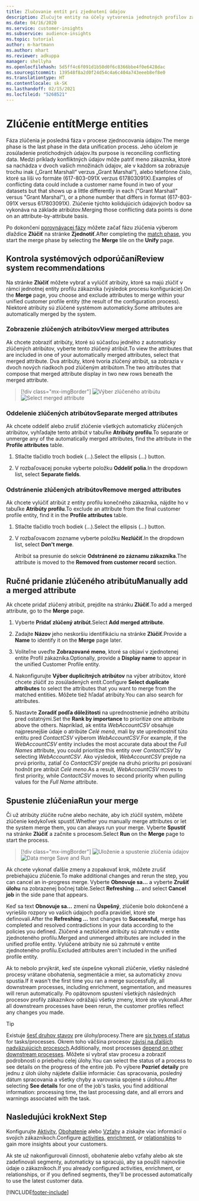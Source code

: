 ```yaml
---
title: Zlučovanie entít pri zjednotení údajov
description: Zlučujte entity na účely vytvorenia jednotných profilov zákazníkov.
ms.date: 04/16/2020
ms.service: customer-insights
ms.subservice: audience-insights
ms.topic: tutorial
author: m-hartmann
ms.author: mhart
ms.reviewer: adkuppa
manager: shellyha
ms.openlocfilehash: 5d5ff4c6f091d1b50d0f6c8366bbe4f0e6428dac
ms.sourcegitcommit: 139548f8a2d0f24d54c4a6c404a743eeeb8ef8e0
ms.translationtype: HT
ms.contentlocale: sk-SK
ms.lasthandoff: 02/15/2021
ms.locfileid: "5268521"
---
```

# <a name="merge-entities"></a><span data-ttu-id="cc9d2-103">Zlúčenie entít</span><span class="sxs-lookup"><span data-stu-id="cc9d2-103">Merge entities</span></span>

<span data-ttu-id="cc9d2-104">Fáza zlúčenia je posledná fáza v procese zjednocovania údajov.</span><span class="sxs-lookup"><span data-stu-id="cc9d2-104">The merge phase is the last phase in the data unification process.</span></span> <span data-ttu-id="cc9d2-105">Jeho účelom je zosúladenie protichodných údajov.</span><span class="sxs-lookup"><span data-stu-id="cc9d2-105">Its purpose is reconciling conflicting data.</span></span> <span data-ttu-id="cc9d2-106">Medzi príklady konfliktných údajov môže patriť meno zákazníka, ktoré sa nachádza v dvoch vašich množinách údajov, ale v každom sa zobrazuje trochu inak („Grant Marshall“ verzus „Grant Marshal“), alebo telefónne číslo, ktoré sa líši vo formáte (617-803-091X verzus 617803091X).</span><span class="sxs-lookup"><span data-stu-id="cc9d2-106">Examples of conflicting data could include a customer name found in two of your datasets but that shows up a little differently in each ("Grant Marshall" versus "Grant Marshal"), or a phone number that differs in format (617-803-091X versus 617803091X).</span></span> <span data-ttu-id="cc9d2-107">Zlúčenie týchto kolidujúcich údajových bodov sa vykonáva na základe atribútov.</span><span class="sxs-lookup"><span data-stu-id="cc9d2-107">Merging those conflicting data points is done on an attribute-by-attribute basis.</span></span>

<span data-ttu-id="cc9d2-108">Po dokončení [porovnávacej fázy](match-entities.md) môžete začať fázu zlúčenia výberom dlaždice **Zlúčiť** na stránke **Zjednotiť**.</span><span class="sxs-lookup"><span data-stu-id="cc9d2-108">After completing the [match phase](match-entities.md), you start the merge phase by selecting the **Merge** tile on the **Unify** page.</span></span>

## <a name="review-system-recommendations"></a><span data-ttu-id="cc9d2-109">Kontrola systémových odporúčaní</span><span class="sxs-lookup"><span data-stu-id="cc9d2-109">Review system recommendations</span></span>

<span data-ttu-id="cc9d2-110">Na stránke **Zlúčiť** môžete vybrať a vylúčiť atribúty, ktoré sa majú zlúčiť v rámci jednotnej entity profilu zákazníka (výsledok procesu konfigurácie).</span><span class="sxs-lookup"><span data-stu-id="cc9d2-110">On the **Merge** page, you choose and exclude attributes to merge within your unified customer profile entity (the result of the configuration process).</span></span> <span data-ttu-id="cc9d2-111">Niektoré atribúty sú zlúčené systémom automaticky.</span><span class="sxs-lookup"><span data-stu-id="cc9d2-111">Some attributes are automatically merged by the system.</span></span>

### <a name="view-merged-attributes"></a><span data-ttu-id="cc9d2-112">Zobrazenie zlúčených atribútov</span><span class="sxs-lookup"><span data-stu-id="cc9d2-112">View merged attributes</span></span>

<span data-ttu-id="cc9d2-113">Ak chcete zobraziť atribúty, ktoré sú súčasťou jedného z automaticky zlúčených atribútov, vyberte tento zlúčený atribút.</span><span class="sxs-lookup"><span data-stu-id="cc9d2-113">To view the attributes that are included in one of your automatically merged attributes, select that merged attribute.</span></span> <span data-ttu-id="cc9d2-114">Dva atribúty, ktoré tvoria zlúčený atribút, sa zobrazia v dvoch nových riadkoch pod zlúčeným atribútom.</span><span class="sxs-lookup"><span data-stu-id="cc9d2-114">The two attributes that compose that merged attribute display in two new rows beneath the merged attribute.</span></span>

> [!div class="mx-imgBorder"]
> <span data-ttu-id="cc9d2-115">![Výber zlúčeného atribútu](media/configure-data-merge-profile-attributes.png "Výber zlúčeného atribútu")</span><span class="sxs-lookup"><span data-stu-id="cc9d2-115">![Select merged attribute](media/configure-data-merge-profile-attributes.png "Select merged attribute")</span></span>

### <a name="separate-merged-attributes"></a><span data-ttu-id="cc9d2-116">Oddelenie zlúčených atribútov</span><span class="sxs-lookup"><span data-stu-id="cc9d2-116">Separate merged attributes</span></span>

<span data-ttu-id="cc9d2-117">Ak chcete oddeliť alebo zrušiť zlúčenie všetkých automaticky zlúčených atribútov, vyhľadajte tento atribút v tabuľke **Atribúty profilu**.</span><span class="sxs-lookup"><span data-stu-id="cc9d2-117">To separate or unmerge any of the automatically merged attributes, find the attribute in the **Profile attributes** table.</span></span>

1. <span data-ttu-id="cc9d2-118">Stlačte tlačidlo troch bodiek (...).</span><span class="sxs-lookup"><span data-stu-id="cc9d2-118">Select the ellipsis (...) button.</span></span>
  
2. <span data-ttu-id="cc9d2-119">V rozbaľovacej ponuke vyberte položku **Oddeliť polia**.</span><span class="sxs-lookup"><span data-stu-id="cc9d2-119">In the dropdown list, select **Separate fields**.</span></span>

### <a name="remove-merged-attributes"></a><span data-ttu-id="cc9d2-120">Odstránenie zlúčených atribútov</span><span class="sxs-lookup"><span data-stu-id="cc9d2-120">Remove merged attributes</span></span>

<span data-ttu-id="cc9d2-121">Ak chcete vylúčiť atribút z entity profilu konečného zákazníka, nájdite ho v tabuľke **Atribúty profilu**.</span><span class="sxs-lookup"><span data-stu-id="cc9d2-121">To exclude an attribute from the final customer profile entity, find it in the **Profile attributes** table.</span></span>

1. <span data-ttu-id="cc9d2-122">Stlačte tlačidlo troch bodiek (...).</span><span class="sxs-lookup"><span data-stu-id="cc9d2-122">Select the ellipsis (...) button.</span></span>
  
2. <span data-ttu-id="cc9d2-123">V rozbaľovacom zozname vyberte položku **Nezlúčiť**.</span><span class="sxs-lookup"><span data-stu-id="cc9d2-123">In the dropdown list, select **Don't merge**.</span></span>

   <span data-ttu-id="cc9d2-124">Atribút sa presunie do sekcie **Odstránené zo záznamu zákazníka**.</span><span class="sxs-lookup"><span data-stu-id="cc9d2-124">The attribute is moved to the **Removed from customer record** section.</span></span>

## <a name="manually-add-a-merged-attribute"></a><span data-ttu-id="cc9d2-125">Ručné pridanie zlúčeného atribútu</span><span class="sxs-lookup"><span data-stu-id="cc9d2-125">Manually add a merged attribute</span></span>

<span data-ttu-id="cc9d2-126">Ak chcete pridať zlúčený atribút, prejdite na stránku **Zlúčiť**.</span><span class="sxs-lookup"><span data-stu-id="cc9d2-126">To add a merged attribute, go to the **Merge** page.</span></span>

1. <span data-ttu-id="cc9d2-127">Vyberte **Pridať zlúčený atribút**.</span><span class="sxs-lookup"><span data-stu-id="cc9d2-127">Select **Add merged attribute**.</span></span>

2. <span data-ttu-id="cc9d2-128">Zadajte **Názov** jeho neskoršiu identifikáciu na stránke **Zlúčiť**.</span><span class="sxs-lookup"><span data-stu-id="cc9d2-128">Provide a **Name** to identify it on the **Merge** page later.</span></span>

3. <span data-ttu-id="cc9d2-129">Voliteľne uveďte **Zobrazované meno**, ktoré sa objaví v zjednotenej entite Profil zákazníka.</span><span class="sxs-lookup"><span data-stu-id="cc9d2-129">Optionally, provide a **Display name** to appear in the unified Customer Profile entity.</span></span>

4. <span data-ttu-id="cc9d2-130">Nakonfigurujte **Výber duplicitných atribútov** na výber atribútov, ktoré chcete zlúčiť zo zosúladených entít.</span><span class="sxs-lookup"><span data-stu-id="cc9d2-130">Configure **Select duplicate attributes** to select the attributes that you want to merge from the matched entities.</span></span> <span data-ttu-id="cc9d2-131">Môžete tiež hľadať atribúty.</span><span class="sxs-lookup"><span data-stu-id="cc9d2-131">You can also search for attributes.</span></span>

5. <span data-ttu-id="cc9d2-132">Nastavte **Zoradiť podľa dôležitosti** na uprednostnenie jedného atribútu pred ostatnými.</span><span class="sxs-lookup"><span data-stu-id="cc9d2-132">Set the **Rank by importance** to prioritize one attribute above the others.</span></span> <span data-ttu-id="cc9d2-133">Napríklad, ak entita *WebAccountCSV* obsahuje najpresnejšie údaje o atribúte *Celé mená*, mali by ste uprednostniť túto entitu pred *ContactCSV* výberom *WebAccountCSV*.</span><span class="sxs-lookup"><span data-stu-id="cc9d2-133">For example, if the *WebAccountCSV* entity includes the most accurate data about the *Full Names* attribute, you could prioritize this entity over *ContactCSV* by selecting *WebAccountCSV*.</span></span> <span data-ttu-id="cc9d2-134">Ako výsledok, *WebAccountCSV* prejde na prvú prioritu, zatiaľ čo *ContactCSV* prejde na druhú prioritu pri posúvaní hodnôt pre atribút *Celé meno*.</span><span class="sxs-lookup"><span data-stu-id="cc9d2-134">As a result, *WebAccountCSV* moves to first priority, while *ContactCSV* moves to second priority when pulling values for the *Full Name* attribute.</span></span>

## <a name="run-your-merge"></a><span data-ttu-id="cc9d2-135">Spustenie zlúčenia</span><span class="sxs-lookup"><span data-stu-id="cc9d2-135">Run your merge</span></span>

<span data-ttu-id="cc9d2-136">Či už atribúty zlúčite ručne alebo necháte, aby ich zlúčil systém, môžete zlúčenie kedykoľvek spustiť.</span><span class="sxs-lookup"><span data-stu-id="cc9d2-136">Whether you manually merge attributes or let the system merge them, you can always run your merge.</span></span> <span data-ttu-id="cc9d2-137">Vyberte **Spustiť** na stránke **Zlúčiť** a začnite s procesom.</span><span class="sxs-lookup"><span data-stu-id="cc9d2-137">Select **Run** on the **Merge** page to start the process.</span></span>

> [!div class="mx-imgBorder"]
> <span data-ttu-id="cc9d2-138">![Uloženie a spustenie zlúčenia údajov](media/configure-data-merge-save-run.png "Uloženie a spustenie zlúčenia údajov")</span><span class="sxs-lookup"><span data-stu-id="cc9d2-138">![Data merge Save and Run](media/configure-data-merge-save-run.png "Data merge Save and Run")</span></span>

<span data-ttu-id="cc9d2-139">Ak chcete vykonať ďalšie zmeny a zopakovať krok, môžete zrušiť prebiehajúcu zlúčenie.</span><span class="sxs-lookup"><span data-stu-id="cc9d2-139">To make additional changes and rerun the step, you can cancel an in-progress merge.</span></span> <span data-ttu-id="cc9d2-140">Vyberte **Obnovuje sa…** a vyberte **Zrušiť úlohu** na zobrazenej bočnej table.</span><span class="sxs-lookup"><span data-stu-id="cc9d2-140">Select **Refreshing ...** and select **Cancel job**  in the side pane that appears.</span></span>

<span data-ttu-id="cc9d2-141">Keď sa text **Obnovuje sa…** zmení na **Úspešný**, zlúčenie bolo dokončené a vyriešilo rozpory vo vašich údajoch podľa pravidiel, ktoré ste definovali.</span><span class="sxs-lookup"><span data-stu-id="cc9d2-141">After the **Refreshing ...** text changes to **Successful**, merge has completed and resolved contradictions in your data according to the policies you defined.</span></span> <span data-ttu-id="cc9d2-142">Zlúčené a nezlúčené atribúty sú zahrnuté v entite zjednoteného profilu.</span><span class="sxs-lookup"><span data-stu-id="cc9d2-142">Merged and unmerged attributes are included in the unified profile entity.</span></span> <span data-ttu-id="cc9d2-143">Vylúčené atribúty nie sú zahrnuté v entite zjednoteného profilu.</span><span class="sxs-lookup"><span data-stu-id="cc9d2-143">Excluded attributes aren't included in the unified profile entity.</span></span>

<span data-ttu-id="cc9d2-144">Ak to nebolo prvýkrát, keď ste úspešne vykonali zlúčenie, všetky následné procesy vrátane obohatenia, segmentácie a mier, sa automaticky znovu spustia.</span><span class="sxs-lookup"><span data-stu-id="cc9d2-144">If it wasn't the first time you ran a merge successfully, all downstream processes, including enrichment, segmentation, and measures will rerun automatically.</span></span> <span data-ttu-id="cc9d2-145">Po opätovnom spustení všetkých následných procesov profily zákazníkov odrážajú všetky zmeny, ktoré ste vykonali.</span><span class="sxs-lookup"><span data-stu-id="cc9d2-145">After all downstream processes have been rerun, the customer profiles reflect any changes you made.</span></span>

> [!TIP]
> <span data-ttu-id="cc9d2-146">Existuje [šesť druhov stavov](system.md#status-types) pre úlohy/procesy.</span><span class="sxs-lookup"><span data-stu-id="cc9d2-146">There are [six types of status](system.md#status-types) for tasks/processes.</span></span> <span data-ttu-id="cc9d2-147">Okrem toho väčšina procesov [závisí na ďalších nadväzujúcich procesoch](system.md#refresh-policies).</span><span class="sxs-lookup"><span data-stu-id="cc9d2-147">Additionally, most processes [depend on other downstream processes](system.md#refresh-policies).</span></span> <span data-ttu-id="cc9d2-148">Môžete si vybrať stav procesu a zobraziť podrobnosti o priebehu celej úlohy.</span><span class="sxs-lookup"><span data-stu-id="cc9d2-148">You can select the status of a process to see details on the progress of the entire job.</span></span> <span data-ttu-id="cc9d2-149">Po výbere **Pozrieť detaily** pre jednu z úloh úlohy nájdete ďalšie informácie: čas spracovania, posledný dátum spracovania a všetky chyby a varovania spojené s úlohou.</span><span class="sxs-lookup"><span data-stu-id="cc9d2-149">After selecting **See details** for one of the job's tasks, you find additional information: processing time, the last processing date, and all errors and warnings associated with the task.</span></span>

## <a name="next-step"></a><span data-ttu-id="cc9d2-150">Nasledujúci krok</span><span class="sxs-lookup"><span data-stu-id="cc9d2-150">Next Step</span></span>

<span data-ttu-id="cc9d2-151">Konfigurujte [Aktivity](activities.md), [Obohatenie](enrichment-microsoft-graph.md) alebo [Vzťahy](relationships.md) a získajte viac informácií o svojich zákazníkoch.</span><span class="sxs-lookup"><span data-stu-id="cc9d2-151">Configure [activities](activities.md), [enrichment](enrichment-microsoft-graph.md), or [relationships](relationships.md) to gain more insights about your customers.</span></span>

<span data-ttu-id="cc9d2-152">Ak ste už nakonfigurovali činnosti, obohatenie alebo vzťahy alebo ak ste zadefinovali segmenty, automaticky sa spracujú, aby sa použili najnovšie údaje o zákazníkoch.</span><span class="sxs-lookup"><span data-stu-id="cc9d2-152">If you already configured activities, enrichment, or relationships, or if you defined segments, they'll be processed automatically to use the latest customer data.</span></span>




[!INCLUDE[footer-include](../includes/footer-banner.md)]